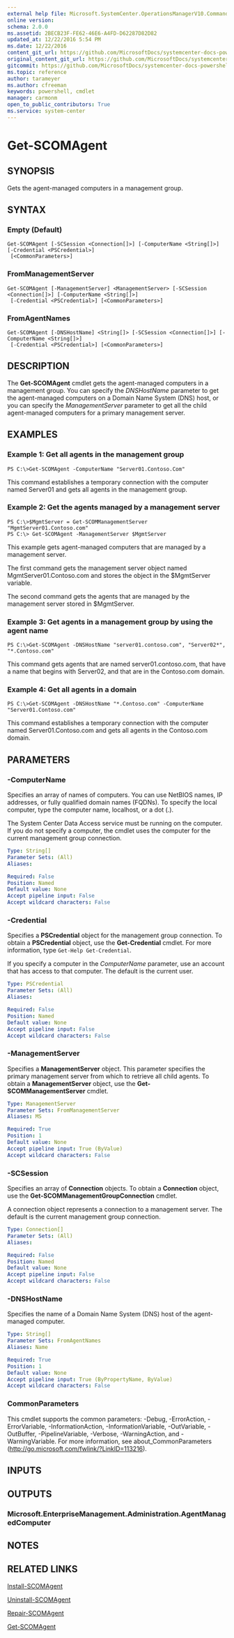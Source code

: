 ```yaml
---
external help file: Microsoft.SystemCenter.OperationsManagerV10.Commands.dll-Help.xml
online version: 
schema: 2.0.0
ms.assetid: 2BECB23F-FE62-46E6-A4FD-D62287D82D82
updated_at: 12/22/2016 5:54 PM
ms.date: 12/22/2016
content_git_url: https://github.com/MicrosoftDocs/systemcenter-docs-powershell/blob/live/systemcenter-cmdlets/SystemCenter2016/OperationsManager/vlatest/Get-SCOMAgent.md
original_content_git_url: https://github.com/MicrosoftDocs/systemcenter-docs-powershell/blob/live/systemcenter-cmdlets/SystemCenter2016/OperationsManager/vlatest/Get-SCOMAgent.md
gitcommit: https://github.com/MicrosoftDocs/systemcenter-docs-powershell/blob/17c3a51bd892aad46c731d9f381f0704b4815004/systemcenter-cmdlets/SystemCenter2016/OperationsManager/vlatest/Get-SCOMAgent.md
ms.topic: reference
author: tarameyer
ms.author: cfreeman
keywords: powershell, cmdlet
manager: carmonm
open_to_public_contributors: True
ms.service: system-center
---
```


# Get-SCOMAgent

## SYNOPSIS
Gets the agent-managed computers in a management group.

## SYNTAX

### Empty (Default)
```
Get-SCOMAgent [-SCSession <Connection[]>] [-ComputerName <String[]>] [-Credential <PSCredential>]
 [<CommonParameters>]
```

### FromManagementServer
```
Get-SCOMAgent [-ManagementServer] <ManagementServer> [-SCSession <Connection[]>] [-ComputerName <String[]>]
 [-Credential <PSCredential>] [<CommonParameters>]
```

### FromAgentNames
```
Get-SCOMAgent [-DNSHostName] <String[]> [-SCSession <Connection[]>] [-ComputerName <String[]>]
 [-Credential <PSCredential>] [<CommonParameters>]
```

## DESCRIPTION
The **Get-SCOMAgent** cmdlet gets the agent-managed computers in a management group.
You can specify the *DNSHostName* parameter to get the agent-managed computers on a Domain Name System (DNS) host, or you can specify the *ManagementServer* parameter to get all the child agent-managed computers for a primary management server.

## EXAMPLES

### Example 1: Get all agents in the management group
```
PS C:\>Get-SCOMAgent -ComputerName "Server01.Contoso.Com"
```

This command establishes a temporary connection with the computer named Server01 and gets all agents in the management group.

### Example 2: Get the agents managed by a management server
```
PS C:\>$MgmtServer = Get-SCOMManagementServer "MgmtServer01.Contoso.com"
PS C:\> Get-SCOMAgent -ManagementServer $MgmtServer
```

This example gets agent-managed computers that are managed by a management server.

The first command gets the management server object named MgmtServer01.Contoso.com and stores the object in the $MgmtServer variable.

The second command gets the agents that are managed by the management server stored in $MgmtServer.

### Example 3: Get agents in a management group by using the agent name
```
PS C:\>Get-SCOMAgent -DNSHostName "server01.contoso.com", "Server02*", "*.Contoso.com"
```

This command gets agents that are named server01.contoso.com, that have a name that begins with Server02, and that are in the Contoso.com domain.

### Example 4: Get all agents in a domain
```
PS C:\>Get-SCOMAgent -DNSHostName "*.Contoso.com" -ComputerName "Server01.Contoso.com"
```

This command establishes a temporary connection with the computer named Server01.Contoso.com and gets all agents in the Contoso.com domain.

## PARAMETERS

### -ComputerName
Specifies an array of names of computers.
You can use NetBIOS names, IP addresses, or fully qualified domain names (FQDNs).
To specify the local computer, type the computer name, localhost, or a dot (.).

The System Center Data Access service must be running on the computer.
If you do not specify a computer, the cmdlet uses the computer for the current management group connection.

```yaml
Type: String[]
Parameter Sets: (All)
Aliases: 

Required: False
Position: Named
Default value: None
Accept pipeline input: False
Accept wildcard characters: False
```

### -Credential
Specifies a **PSCredential** object for the management group connection.
To obtain a **PSCredential** object, use the **Get-Credential** cmdlet.
For more information, type `Get-Help Get-Credential`.

If you specify a computer in the *ComputerName* parameter, use an account that has access to that computer.
The default is the current user.

```yaml
Type: PSCredential
Parameter Sets: (All)
Aliases: 

Required: False
Position: Named
Default value: None
Accept pipeline input: False
Accept wildcard characters: False
```

### -ManagementServer
Specifies a **ManagementServer** object.
This parameter specifies the primary management server from which to retrieve all child agents.
To obtain a **ManagementServer** object, use the **Get-SCOMManagementServer** cmdlet.

```yaml
Type: ManagementServer
Parameter Sets: FromManagementServer
Aliases: MS

Required: True
Position: 1
Default value: None
Accept pipeline input: True (ByValue)
Accept wildcard characters: False
```

### -SCSession
Specifies an array of **Connection** objects.
To obtain a **Connection** object, use the **Get-SCOMManagementGroupConnection** cmdlet.

A connection object represents a connection to a management server.
The default is the current management group connection.

```yaml
Type: Connection[]
Parameter Sets: (All)
Aliases: 

Required: False
Position: Named
Default value: None
Accept pipeline input: False
Accept wildcard characters: False
```

### -DNSHostName
Specifies the name of a Domain Name System (DNS) host of the agent-managed computer.

```yaml
Type: String[]
Parameter Sets: FromAgentNames
Aliases: Name

Required: True
Position: 1
Default value: None
Accept pipeline input: True (ByPropertyName, ByValue)
Accept wildcard characters: False
```

### CommonParameters
This cmdlet supports the common parameters: -Debug, -ErrorAction, -ErrorVariable, -InformationAction, -InformationVariable, -OutVariable, -OutBuffer, -PipelineVariable, -Verbose, -WarningAction, and -WarningVariable. For more information, see about_CommonParameters (http://go.microsoft.com/fwlink/?LinkID=113216).

## INPUTS

## OUTPUTS

### Microsoft.EnterpriseManagement.Administration.AgentManagedComputer

## NOTES

## RELATED LINKS

[Install-SCOMAgent](xref:SystemCenter2016/OperationsManager/vlatest/Install-SCOMAgent.md)

[Uninstall-SCOMAgent](xref:SystemCenter2016/OperationsManager/vlatest/Uninstall-SCOMAgent.md)

[Repair-SCOMAgent](xref:SystemCenter2016/OperationsManager/vlatest/Repair-SCOMAgent.md)

[Get-SCOMAgent](xref:SystemCenter2016/OperationsManager/vlatest/Get-SCOMAgent.md)

